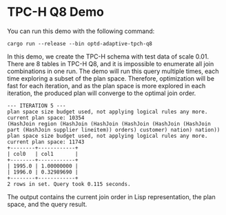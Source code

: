 # TPC-H Q8 Demo


You can run this demo with the following command:

```shell
cargo run --release --bin optd-adaptive-tpch-q8
```

In this demo, we create the TPC-H schema with test data of scale 0.01. There are 8 tables in TPC-H Q8, and it is impossible to enumerate all join combinations in one run. The demo will run this query multiple times, each time exploring a subset of the plan space. Therefore, optimization will be fast for each iteration, and as the plan space is more explored in each iteration, the produced plan will converge to the optimal join order.

```plain
--- ITERATION 5 ---
plan space size budget used, not applying logical rules any more. current plan space: 10354
(HashJoin region (HashJoin (HashJoin (HashJoin (HashJoin (HashJoin part (HashJoin supplier lineitem)) orders) customer) nation) nation))
plan space size budget used, not applying logical rules any more. current plan space: 11743
+--------+------------+
| col0   | col1       |
+--------+------------+
| 1995.0 | 1.00000000 |
| 1996.0 | 0.32989690 |
+--------+------------+
2 rows in set. Query took 0.115 seconds.
```

The output contains the current join order in Lisp representation, the plan space, and the query result.
